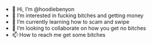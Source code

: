 - 👋 Hi, I’m @hoodiebenyon
- 👀 I’m interested in fucking bitches and getting money
- 🌱 I’m currently learning how to scam and swipe
- 💞️ I’m looking to collaborate on how you get no bitches
- 📫 How to reach me get some bitches

<!---
hoodiebenyon/hoodiebenyon is a ✨ special ✨ repository because its `README.md` (this file) appears on your GitHub profile.
You can click the Preview link to take a look at your changes.
--->
